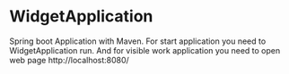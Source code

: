 # WidgetApplication

Spring boot Application with Maven. 
For start application you need to WidgetApplication run.
And for visible work application you need to open web page http://localhost:8080/
